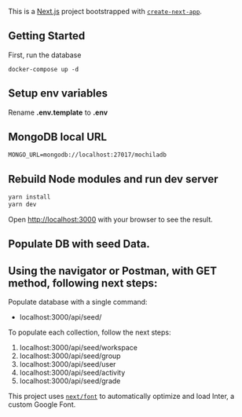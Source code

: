 This is a [Next.js](https://nextjs.org/) project bootstrapped with [`create-next-app`](https://github.com/vercel/next.js/tree/canary/packages/create-next-app).

## Getting Started

First, run the database
```
docker-compose up -d
```

## Setup env variables
Rename __.env.template__ to __.env__

## MongoDB local URL
```
MONGO_URL=mongodb://localhost:27017/mochiladb
```

## Rebuild Node modules and run dev server

```bash
yarn install
yarn dev
```

Open [http://localhost:3000](http://localhost:3000) with your browser to see the result.

## Populate DB with seed Data.
## Using the navigator or Postman, with GET method, following next steps:

Populate database with a single command:

- localhost:3000/api/seed/

To populate each collection, follow the next steps:

1. localhost:3000/api/seed/workspace
2. localhost:3000/api/seed/group
3. localhost:3000/api/seed/user
4. localhost:3000/api/seed/activity
5. localhost:3000/api/seed/grade

This project uses [`next/font`](https://nextjs.org/docs/basic-features/font-optimization) to automatically optimize and load Inter, a custom Google Font.

